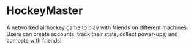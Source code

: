 # HockeyMaster
A networked airhockey game to play with friends on different machines. Users can create accounts, track their stats, collect power-ups, and compete with friends!
